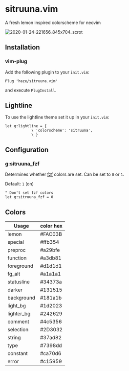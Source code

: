 # sitruuna.vim

A fresh lemon inspired colorscheme for neovim

![2020-01-24-221656_845x704_scrot](https://user-images.githubusercontent.com/30186515/73100958-590ba100-3ef7-11ea-8c95-daad105a9b90.png)

## Installation

### vim-plug

Add the following plugin to your `init.vim`:
```vim
Plug 'haze/sitruuna.vim'
```

and execute `PlugInstall`.

## Lightline

To use the lightline theme set it up in your `init.vim`:
```vim
let g:lightline = {
            \ 'colorscheme': 'sitruuna',
            \ }
```

## Configuration

### g:sitruuna\_fzf

Determines whether [fzf](https://github.com/junegunn/fzf.vim) colors are set.
Can be set to `0` or `1`.

Default: `1` (on)

```vim
" Don't set fzf colors
let g:sitruuna_fzf = 0
```

## Colors


|    Usage    | color hex |
|     ---     |    ---    |
|    lemon    |  #FAC03B  |
|   special   |  #ffb354  |
|   preproc   |  #a29bfe  |
|  function   |  #a3db81  |
| foreground  |  #d1d1d1  |
|   fg\_alt   |  #a1a1a1  |
| statusline  |  #34373a  |
|   darker    |  #131515  |
| background  |  #181a1b  |
|  light\_bg  |  #1d2023  |
| lighter\_bg |  #242629  |
|   comment   |  #4c5356  |
|  selection  |  #2D3032  |
|   string    |  #37ad82  |
|    type     |  #7398dd  |
|  constant   |  #ca70d6  |
|    error    |  #c15959  |
